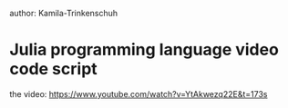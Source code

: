 author: Kamila-Trinkenschuh
# Julia programming language video code script
the video: https://www.youtube.com/watch?v=YtAkwezq22E&t=173s
